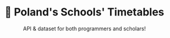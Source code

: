 <div align="center">
<h1 align="center">📅 Poland's Schools' Timetables</h1>

  <p align="center">
API &amp; dataset for both programmers and scholars!
    <br>
    <br>
</div>
